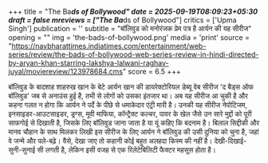 +++
title = "The Ba***ds of Bollywood"
date = 2025-09-19T08:09:23+05:30
draft = false
mreviews = ["The Ba***ds of Bollywood"]
critics = ['Upma Singh']
publication = ''
subtitle = "बॉलिवुड को मनोरंजक प्रेम पत्र है आर्यन की यह सीरीज"
opening = ""
img = 'the-bads-of-bollywood.png'
media = 'print'
source = "https://navbharattimes.indiatimes.com/entertainment/web-series/review/the-bads-of-bollywood-web-series-review-in-hindi-directed-by-aryan-khan-starring-lakshya-lalwani-raghav-juyal/moviereview/123978684.cms"
score = 6.5
+++

बॉलिवुड के बादशाह शाहरुख खान के बेटे आर्यन खान की डायरेक्टोरियल डेब्यू वेब सीरीज 'द बैड्स ऑफ बॉलिवुड' जब से अनाउंस हुई है, तभी से लोगों को उसका इंतजार था। अब यह सीरीज आ चुकी है और कहना गलत न होगा कि आर्यन ने पर्दे के पीछे से धमाकेदार एंट्री मारी है। उनकी यह सीरीज नेपोटिजम, इनसाइडर-आउटसाइडर, ड्रग्स, मूवी माफिया, कॉन्ट्रैक्ट कल्चर, पावर के खेल जैसे उन सारे मुद्दों को पूरी साफगोई से दिखाती है, जिसके लिए बॉलिवुड जाना जाता है या यूं कहिए कि बदनाम है। बिलाल सिद्दीकी और मानव चौहान के साथ मिलकर लिखी इस सीरीज के लिए आर्यन ने बॉलिवुड की उसी दुनिया को चुना है, जहां वे जन्मे और पले-बढ़े। वैसे, देखा जाए तो कहानी कोई बहुत अलहदा किस्म की नहीं है। देखी-दिखाई-सुनी-सुनाई सी लगती है, लेकिन इसी वजह से एक रिलेटेबिलिटी फैक्टर महसूस होता है।
